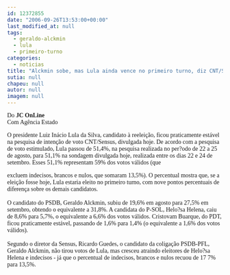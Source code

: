 ```yaml
---
id: 12372855
date: "2006-09-26T13:53:00+00:00"
last_modified_at: null
tags:
  - geraldo-alckmin
  - lula
  - primeiro-turno
categories:
  - noticias
title: "Alckmin sobe, mas Lula ainda vence no primeiro turno, diz CNT/Sensus "
sutia: null
chapeu: null
autor: null
imagem: null
---
```

<p><P><FONT face=Verdana>Do <STRONG>JC OnLine</STRONG><BR>Com Agência Estado</FONT></P></p>
<p><P><FONT face=Verdana>O presidente Luiz Inácio Lula da Silva, candidato à reeleição, ficou praticamente estável na pesquisa de intenção de voto CNT/Sensus, divulgada hoje. De acordo com a pesquisa de voto estimulado, Lula passou de 51,4%, na pesquisa realizada no per?odo de 22 a 25 de agosto, para 51,1% na sondagem divulgada hoje, realizada entre os dias 22 e 24 de setembro. Esses 51,1% representam 59% dos votos válidos (que</p>
<p> excluem indecisos, brancos e nulos, que somaram 13,5%). O percentual mostra que, se a eleição fosse hoje, Lula estaria eleito no primeiro turno, com nove pontos percentuais de diferença sobre os demais candidatos.<BR><BR>O candidato do PSDB, Geraldo Alckmin, subiu de 19,6% em agosto para 27,5% em setembro, obtendo o equivalente a 31,8%. A candidata do P-SOL, Helo?sa Helena, caiu de 8,6% para 5,7%, o equivalente a 6,6% dos votos válidos. Cristovam Buarque, do PDT, ficou praticamente estável, passando de 1,6% para 1,4% (o equivalente a 1,6% dos votos válidos).<BR><BR>Segundo o diretor da Sensus, Ricardo Guedes, o candidato da coligação PSDB-PFL, Geraldo Alckmin, não tirou votos de Lula, mas cresceu atraindo eleitores de Helo?sa Helena e indecisos - já que o percentual de indecisos, brancos e nulos recuou de 17 7% para 13,5%.</FONT></P> </p>
